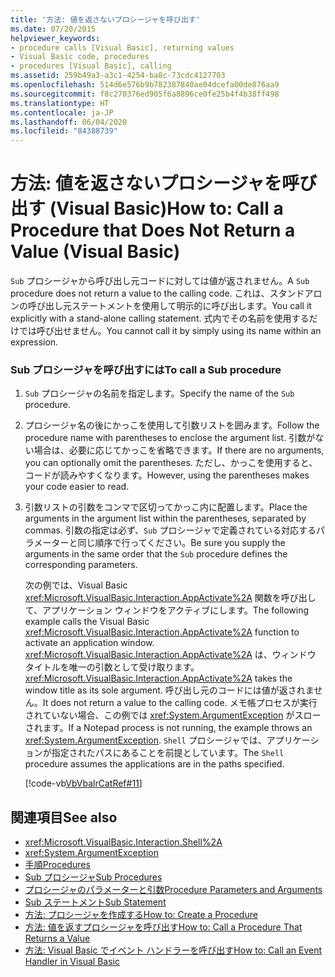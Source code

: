 ```yaml
---
title: '方法: 値を返さないプロシージャを呼び出す'
ms.date: 07/20/2015
helpviewer_keywords:
- procedure calls [Visual Basic], returning values
- Visual Basic code, procedures
- procedures [Visual Basic], calling
ms.assetid: 259b49a3-a3c1-4254-ba8c-73cdc4127703
ms.openlocfilehash: 514d6e576b9b782387840ae04dcefa00de876aa9
ms.sourcegitcommit: f8c270376ed905f6a8896ce0fe25b4f4b38ff498
ms.translationtype: HT
ms.contentlocale: ja-JP
ms.lasthandoff: 06/04/2020
ms.locfileid: "84388739"
---
```

# <a name="how-to-call-a-procedure-that-does-not-return-a-value-visual-basic"></a><span data-ttu-id="cd419-102">方法: 値を返さないプロシージャを呼び出す (Visual Basic)</span><span class="sxs-lookup"><span data-stu-id="cd419-102">How to: Call a Procedure that Does Not Return a Value (Visual Basic)</span></span>
<span data-ttu-id="cd419-103">`Sub` プロシージャから呼び出し元コードに対しては値が返されません。</span><span class="sxs-lookup"><span data-stu-id="cd419-103">A `Sub` procedure does not return a value to the calling code.</span></span> <span data-ttu-id="cd419-104">これは、スタンドアロンの呼び出し元ステートメントを使用して明示的に呼び出します。</span><span class="sxs-lookup"><span data-stu-id="cd419-104">You call it explicitly with a stand-alone calling statement.</span></span> <span data-ttu-id="cd419-105">式内でその名前を使用するだけでは呼び出せません。</span><span class="sxs-lookup"><span data-stu-id="cd419-105">You cannot call it by simply using its name within an expression.</span></span>  
  
### <a name="to-call-a-sub-procedure"></a><span data-ttu-id="cd419-106">Sub プロシージャを呼び出すには</span><span class="sxs-lookup"><span data-stu-id="cd419-106">To call a Sub procedure</span></span>  
  
1. <span data-ttu-id="cd419-107">`Sub` プロシージャの名前を指定します。</span><span class="sxs-lookup"><span data-stu-id="cd419-107">Specify the name of the `Sub` procedure.</span></span>  
  
2. <span data-ttu-id="cd419-108">プロシージャ名の後にかっこを使用して引数リストを囲みます。</span><span class="sxs-lookup"><span data-stu-id="cd419-108">Follow the procedure name with parentheses to enclose the argument list.</span></span> <span data-ttu-id="cd419-109">引数がない場合は、必要に応じてかっこを省略できます。</span><span class="sxs-lookup"><span data-stu-id="cd419-109">If there are no arguments, you can optionally omit the parentheses.</span></span> <span data-ttu-id="cd419-110">ただし、かっこを使用すると、コードが読みやすくなります。</span><span class="sxs-lookup"><span data-stu-id="cd419-110">However, using the parentheses makes your code easier to read.</span></span>  
  
3. <span data-ttu-id="cd419-111">引数リストの引数をコンマで区切ってかっこ内に配置します。</span><span class="sxs-lookup"><span data-stu-id="cd419-111">Place the arguments in the argument list within the parentheses, separated by commas.</span></span> <span data-ttu-id="cd419-112">引数の指定は必ず、`Sub` プロシージャで定義されている対応するパラメーターと同じ順序で行ってください。</span><span class="sxs-lookup"><span data-stu-id="cd419-112">Be sure you supply the arguments in the same order that the `Sub` procedure defines the corresponding parameters.</span></span>  
  
     <span data-ttu-id="cd419-113">次の例では、Visual Basic <xref:Microsoft.VisualBasic.Interaction.AppActivate%2A> 関数を呼び出して、アプリケーション ウィンドウをアクティブにします。</span><span class="sxs-lookup"><span data-stu-id="cd419-113">The following example calls the Visual Basic <xref:Microsoft.VisualBasic.Interaction.AppActivate%2A> function to activate an application window.</span></span> <span data-ttu-id="cd419-114"><xref:Microsoft.VisualBasic.Interaction.AppActivate%2A> は、ウィンドウ タイトルを唯一の引数として受け取ります。</span><span class="sxs-lookup"><span data-stu-id="cd419-114"><xref:Microsoft.VisualBasic.Interaction.AppActivate%2A> takes the window title as its sole argument.</span></span> <span data-ttu-id="cd419-115">呼び出し元のコードには値が返されません。</span><span class="sxs-lookup"><span data-stu-id="cd419-115">It does not return a value to the calling code.</span></span> <span data-ttu-id="cd419-116">メモ帳プロセスが実行されていない場合、この例では <xref:System.ArgumentException> がスローされます。</span><span class="sxs-lookup"><span data-stu-id="cd419-116">If a Notepad process is not running, the example throws an <xref:System.ArgumentException>.</span></span> <span data-ttu-id="cd419-117">`Shell` プロシージャでは、アプリケーションが指定されたパスにあることを前提としています。</span><span class="sxs-lookup"><span data-stu-id="cd419-117">The `Shell` procedure assumes the applications are in the paths specified.</span></span>  
  
     [!code-vb[VbVbalrCatRef#11](~/samples/snippets/visualbasic/VS_Snippets_VBCSharp/VbVbalrCatRef/VB/Class1.vb#11)]  
  
## <a name="see-also"></a><span data-ttu-id="cd419-118">関連項目</span><span class="sxs-lookup"><span data-stu-id="cd419-118">See also</span></span>

- <xref:Microsoft.VisualBasic.Interaction.Shell%2A>
- <xref:System.ArgumentException>
- [<span data-ttu-id="cd419-119">手順</span><span class="sxs-lookup"><span data-stu-id="cd419-119">Procedures</span></span>](./index.md)
- [<span data-ttu-id="cd419-120">Sub プロシージャ</span><span class="sxs-lookup"><span data-stu-id="cd419-120">Sub Procedures</span></span>](./sub-procedures.md)
- [<span data-ttu-id="cd419-121">プロシージャのパラメーターと引数</span><span class="sxs-lookup"><span data-stu-id="cd419-121">Procedure Parameters and Arguments</span></span>](./procedure-parameters-and-arguments.md)
- [<span data-ttu-id="cd419-122">Sub ステートメント</span><span class="sxs-lookup"><span data-stu-id="cd419-122">Sub Statement</span></span>](../../../language-reference/statements/sub-statement.md)
- [<span data-ttu-id="cd419-123">方法: プロシージャを作成する</span><span class="sxs-lookup"><span data-stu-id="cd419-123">How to: Create a Procedure</span></span>](./how-to-create-a-procedure.md)
- [<span data-ttu-id="cd419-124">方法: 値を返すプロシージャを呼び出す</span><span class="sxs-lookup"><span data-stu-id="cd419-124">How to: Call a Procedure That Returns a Value</span></span>](./how-to-call-a-procedure-that-returns-a-value.md)
- [<span data-ttu-id="cd419-125">方法: Visual Basic でイベント ハンドラーを呼び出す</span><span class="sxs-lookup"><span data-stu-id="cd419-125">How to: Call an Event Handler in Visual Basic</span></span>](./how-to-call-an-event-handler.md)
